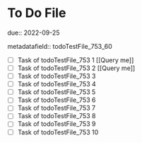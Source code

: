 # To Do File

due:: 2022-09-25

metadatafield:: todoTestFile_753_60

- [ ] Task of todoTestFile_753 1 [[Query me]]
- [ ] Task of todoTestFile_753 2 [[Query me]]
- [ ] Task of todoTestFile_753 3
- [ ] Task of todoTestFile_753 4
- [ ] Task of todoTestFile_753 5
- [ ] Task of todoTestFile_753 6
- [ ] Task of todoTestFile_753 7
- [ ] Task of todoTestFile_753 8
- [ ] Task of todoTestFile_753 9
- [ ] Task of todoTestFile_753 10